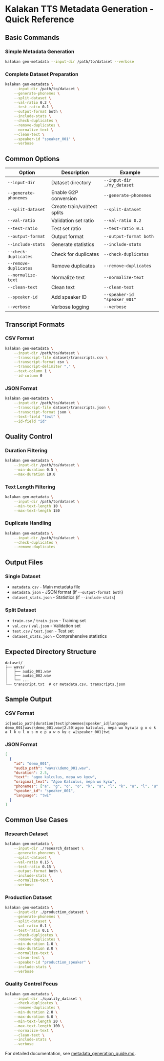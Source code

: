 # Kalakan TTS Metadata Generation - Quick Reference

## Basic Commands

### Simple Metadata Generation
```bash
kalakan gen-metadata --input-dir /path/to/dataset --verbose
```

### Complete Dataset Preparation
```bash
kalakan gen-metadata \
    --input-dir /path/to/dataset \
    --generate-phonemes \
    --split-dataset \
    --val-ratio 0.2 \
    --test-ratio 0.1 \
    --output-format both \
    --include-stats \
    --check-duplicates \
    --remove-duplicates \
    --normalize-text \
    --clean-text \
    --speaker-id "speaker_001" \
    --verbose
```

## Common Options

| Option | Description | Example |
|--------|-------------|---------|
| `--input-dir` | Dataset directory | `--input-dir ./my_dataset` |
| `--generate-phonemes` | Enable G2P conversion | `--generate-phonemes` |
| `--split-dataset` | Create train/val/test splits | `--split-dataset` |
| `--val-ratio` | Validation set ratio | `--val-ratio 0.2` |
| `--test-ratio` | Test set ratio | `--test-ratio 0.1` |
| `--output-format` | Output format | `--output-format both` |
| `--include-stats` | Generate statistics | `--include-stats` |
| `--check-duplicates` | Check for duplicates | `--check-duplicates` |
| `--remove-duplicates` | Remove duplicates | `--remove-duplicates` |
| `--normalize-text` | Normalize text | `--normalize-text` |
| `--clean-text` | Clean text | `--clean-text` |
| `--speaker-id` | Add speaker ID | `--speaker-id "speaker_001"` |
| `--verbose` | Verbose logging | `--verbose` |

## Transcript Formats

### CSV Format
```bash
kalakan gen-metadata \
    --input-dir /path/to/dataset \
    --transcript-file dataset/transcripts.csv \
    --transcript-format csv \
    --transcript-delimiter "," \
    --text-column 1 \
    --id-column 0
```

### JSON Format
```bash
kalakan gen-metadata \
    --input-dir /path/to/dataset \
    --transcript-file dataset/transcripts.json \
    --transcript-format json \
    --text-field "text" \
    --id-field "id"
```

## Quality Control

### Duration Filtering
```bash
kalakan gen-metadata \
    --input-dir /path/to/dataset \
    --min-duration 0.5 \
    --max-duration 10.0
```

### Text Length Filtering
```bash
kalakan gen-metadata \
    --input-dir /path/to/dataset \
    --min-text-length 10 \
    --max-text-length 150
```

### Duplicate Handling
```bash
kalakan gen-metadata \
    --input-dir /path/to/dataset \
    --check-duplicates \
    --remove-duplicates
```

## Output Files

### Single Dataset
- `metadata.csv` - Main metadata file
- `metadata.json` - JSON format (if `--output-format both`)
- `dataset_stats.json` - Statistics (if `--include-stats`)

### Split Dataset
- `train.csv` / `train.json` - Training set
- `val.csv` / `val.json` - Validation set
- `test.csv` / `test.json` - Test set
- `dataset_stats.json` - Comprehensive statistics

## Expected Directory Structure

```
dataset/
├── wavs/
│   ├── audio_001.wav
│   ├── audio_002.wav
│   └── ...
└── transcript.txt  # or metadata.csv, transcripts.json
```

## Sample Output

### CSV Format
```csv
id|audio_path|duration|text|phonemes|speaker_id|language
demo_001|wavs\demo_001.wav|2.50|agoo kalculus, mepa wo kyɛw|a g o o k a l k u l u s m e p a w o ky ɛ w|speaker_001|twi
```

### JSON Format
```json
[
  {
    "id": "demo_001",
    "audio_path": "wavs\\demo_001.wav",
    "duration": 2.5,
    "text": "agoo kalculus, mepa wo kyɛw",
    "original_text": "Agoo Kalculus, mepa wo kyɛw",
    "phonemes": ["a", "g", "o", "o", "k", "a", "l", "k", "u", "l", "u", "s", "m", "e", "p", "a", "w", "o", "ky", "ɛ", "w"],
    "speaker_id": "speaker_001",
    "language": "twi"
  }
]
```

## Common Use Cases

### Research Dataset
```bash
kalakan gen-metadata \
    --input-dir ./research_dataset \
    --generate-phonemes \
    --split-dataset \
    --val-ratio 0.15 \
    --test-ratio 0.15 \
    --output-format both \
    --include-stats \
    --normalize-text \
    --verbose
```

### Production Dataset
```bash
kalakan gen-metadata \
    --input-dir ./production_dataset \
    --generate-phonemes \
    --split-dataset \
    --val-ratio 0.1 \
    --test-ratio 0.1 \
    --check-duplicates \
    --remove-duplicates \
    --min-duration 1.0 \
    --max-duration 8.0 \
    --normalize-text \
    --clean-text \
    --speaker-id "production_speaker" \
    --include-stats \
    --verbose
```

### Quality Control Focus
```bash
kalakan gen-metadata \
    --input-dir ./quality_dataset \
    --check-duplicates \
    --remove-duplicates \
    --min-duration 2.0 \
    --max-duration 6.0 \
    --min-text-length 20 \
    --max-text-length 100 \
    --normalize-text \
    --clean-text \
    --include-stats \
    --verbose
```

For detailed documentation, see [metadata_generation_guide.md](metadata_generation_guide.md).